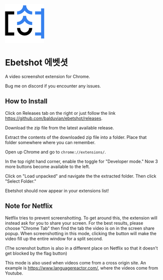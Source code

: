 ![ebetshot logo](addon/icon128.png)

# Ebetshot 에벳셧

A video screenshot extension for Chrome.

Bug me on discord if you encounter any issues.

## How to Install

Click on Releases tab on the right or just follow the link https://github.com/balduvian/ebetshot/releases.

Download the zip file from the latest available release.

Extract the contents of the downloaded zip file into a folder. Place that folder somewhere where you can remember.

Open up Chrome and go to `chrome://extensions/`.

In the top right hand corner, enable the toggle for "Developer mode." Now 3 more buttons become available to the left.

Click on "Load unpacked" and navigate the the extracted folder. Then click "Select Folder."

Ebetshot should now appear in your extensions list!

## Note for Netflix

Netflix tries to prevent screenshotting. To get around this, the extension will instead ask for you to share your screen. For the best results, please choose "Chrome Tab" then find the tab the video is on in the screen share popup. When screenshotting in this mode, clicking the button will make the video fill up the entire window for a split second.

(The screnshot button is also in a different place on Netflix so that it doesn't get blocked by the flag button)

This mode is also used when videos come from a cross origin site. An example is https://www.languagereactor.com/, where the videos come from Youtube.
